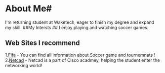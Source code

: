 # About Me#
I'm  returning student at Waketech, eager to finish my degree and expand my skill.
##My Intersts ##
I enjoy playing and watching soccer games.
## Web Sites I recommend ## 
1.[Fifa](www.fifa.com) - You can find all information about Soccer game and tournemnats !
2.[Netcad](netcad.com) - Netcad is a part of Cisco acadmey, helping the student enter the networking world!
